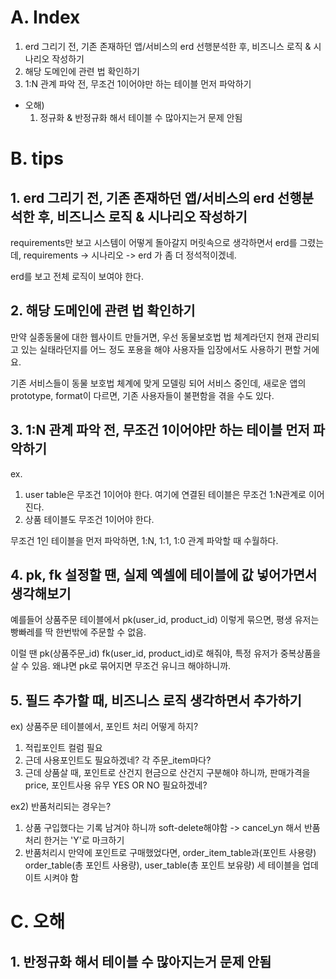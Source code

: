 # A. Index


1. erd 그리기 전, 기존 존재하던 앱/서비스의 erd 선행분석한 후, 비즈니스 로직 & 시나리오 작성하기 
2. 해당 도메인에 관련 법 확인하기
3. 1:N 관계 파악 전, 무조건 1이어야만 하는 테이블 먼저 파악하기 
- 오해) 
    1. 정규화 & 반정규화 해서 테이블 수 많아지는거 문제 안됨

# B. tips 

## 1. erd 그리기 전, 기존 존재하던 앱/서비스의 erd 선행분석한 후, 비즈니스 로직 & 시나리오 작성하기 

requirements만 보고 시스템이 어떻게 돌아갈지 머릿속으로 생각하면서 erd를 그렸는데,
requirements -> 시나리오 -> erd 가 좀 더 정석적이겠네.

erd를 보고 전체 로직이 보여야 한다.

## 2. 해당 도메인에 관련 법 확인하기

만약 실종동물에 대한 웹사이트 만들거면,
우선 동물보호법 법 체계라던지 현재 관리되고 있는 실태라던지를 어느 정도 포용을 해야 사용자들 입장에서도 사용하기 편할 거에요.

기존 서비스들이 동물 보호법 체계에 맞게 모델링 되어 서비스 중인데,
새로운 앱의 prototype, format이 다르면, 기존 사용자들이 불편함을 겪을 수도 있다.

## 3. 1:N 관계 파악 전, 무조건 1이어야만 하는 테이블 먼저 파악하기 
ex. 
1. user table은 무조건 1이어야 한다. 여기에 연결된 테이블은 무조건 1:N관계로 이어진다. 
2. 상품 테이블도 무조건 1이어야 한다. 

무조건 1인 테이블을 먼저 파악하면, 1:N, 1:1, 1:0 관계 파악할 때 수월하다. 


## 4. pk, fk 설정할 땐, 실제 엑셀에 테이블에 값 넣어가면서 생각해보기 
예를들어 상품주문 테이블에서 
pk(user_id, product_id) 이렇게 묶으면, 
평생 유저는 빵빠레를 딱 한번밖에 주문할 수 없음. 

이럴 땐 pk(상품주문_id) fk(user_id, product_id)로 해줘야, 
특정 유저가 중복상품을 살 수 있음. 
왜냐면 pk로 묶어지면 무조건 유니크 해야하니까. 


## 5. 필드 추가할 때, 비즈니스 로직 생각하면서 추가하기 

ex) 상품주문 테이블에서, 포인트 처리 어떻게 하지?

1. 적립포인트 컬럼 필요 
2. 근데 사용포인트도 필요하겠네? 각 주문_item마다?
3. 근데 상품살 때, 포인트로 산건지 현금으로 산건지 구분해야 하니까, 판매가격을 price, 포인트사용 유무 YES OR NO 필요하겠네?

ex2) 반품처리되는 경우는?

1. 상품 구입했다는 기록 남겨야 하니까 soft-delete해야함 -> cancel_yn 해서 반품처리 한거는 'Y'로 마크하기 
2. 반품처리시 만약에 포인트로 구매했었다면, order_item_table과(포인트 사용량) order_table(총 포인트 사용량), user_table(총 포인트 보유량) 세 테이블을 업데이트 시켜야 함 







# C. 오해 
## 1. 반정규화 해서 테이블 수 많아지는거 문제 안됨


